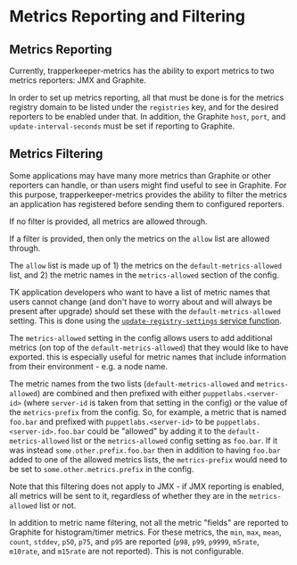 # Metrics Reporting and Filtering

## Metrics Reporting

Currently, trapperkeeper-metrics has the ability to export metrics to two
metrics reporters: JMX and Graphite.

In order to set up metrics reporting, all that must be done is for the metrics
registry domain to be listed under the `registries` key, and for the desired
reporters to be enabled under that. In addition, the Graphite `host`, `port`,
and `update-interval-seconds` must be set if reporting to Graphite.

## Metrics Filtering

Some applications may have many more metrics than Graphite or other reporters
can handle, or than users might find useful to see in Graphite. For this
purpose, trapperkeeper-metrics provides the ability to filter the metrics
an application has registered before sending them to configured reporters.

If no filter is provided, all metrics are allowed through.

If a filter is provided, then only the metrics on the `allow` list are allowed
through.

The `allow` list is made up of 1) the metrics on the `default-metrics-allowed`
list, and 2) the metric names in the `metrics-allowed` section of the config.

TK application developers who want to have a list of metric names that users
cannot change (and don't have to worry about and will always be present after
upgrade) should set these with the `default-metrics-allowed` setting. This is
done using the [`update-registry-settings` service
function](./api.md#update-registry-settings).

The `metrics-allowed` setting in the config allows users to add additional
metrics (on top of the `default-metrics-allowed`) that they would like to have
exported. this is especially useful for metric names that include information
from their environment - e.g. a node name.

The metric names from the two lists (`default-metrics-allowed` and
`metrics-allowed`) are combined and then prefixed with either
`puppetlabs.<server-id>` (where `server-id` is taken from that setting in the
config) or the value of the `metrics-prefix` from the config. So, for
example, a metric that is named `foo.bar` and prefixed with
`puppetlabs.<server-id>` to be `puppetlabs.<server-id>.foo.bar` could be
"allowed" by adding it to the `default-metrics-allowed` list or the
`metrics-allowed` config setting as `foo.bar`. If it was instead
`some.other.prefix.foo.bar` then in addition to having `foo.bar` added to one
of the allowed metrics lists, the `metrics-prefix` would need to be set to
`some.other.metrics.prefix` in the config.

Note that this filtering does not apply to JMX - if JMX reporting is enabled,
all metrics will be sent to it, regardless of whether they are in the
`metrics-allowed` list or not.

In addition to metric name filtering, not all the metric "fields" are reported
to Graphite for histogram/timer metrics. For these metrics, the `min`, `max`,
`mean`, `count`, `stddev`, `p50`, `p75`, and `p95` are reported (`p98`, `p99`,
`p9999`, `m5rate`, `m10rate`, and `m15rate` are not reported). This is not
configurable.
